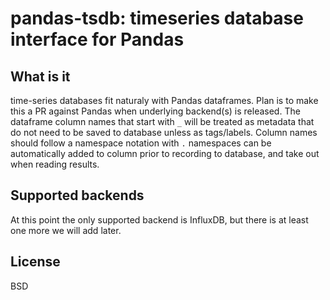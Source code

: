 # pandas-tsdb: timeseries database interface for Pandas

## What is it
time-series databases fit naturaly with Pandas dataframes. Plan is to make this a PR against Pandas when underlying backend(s) is released.
The dataframe column names that start with `_` will be treated as metadata that do not need to be saved to database unless as tags/labels.
Column names should follow a namespace notation with `.` namespaces can be automatically added to column prior to recording to database, and take out when reading results.

## Supported backends
At this point the only supported backend is InfluxDB, but there is at least one more we will add later.

## License
BSD


